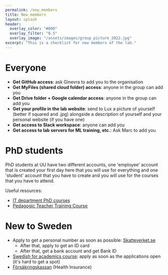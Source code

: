 ```yaml
---
permalink: /new_members
title: New members
layout: splash
header:
  overlay_color: "#000"
  overlay_filter: "0.5"
  overlay_image: "/assets/images/group_picture_2022.jpg"
excerpt: "This is a checklist for new members of the lab."
---
```


# Everyone

- **Get GitHub access**: ask Ginevra to add you to the organisation
- **Get MyFiles (shared cloud folder) access**: anyone in the group can add you
- **Get Drive folder + Google calendar access**: anyone in the group can add you
- **Get your profile in the lab website**: send to Lux a picture of yourself (better if squared and .jpg) alongside a description of yourself and your personal website (if you have one) 
- **Get access to Slack workspace**: anyone can add you
- **Get access to lab servers for ML training, etc.**: Ask Marc to add you


# PhD students
PhD students at UU have two different accounts, one 'employee' account that is created your first day here that you will use for everything and one 'student' account that you have to create and you will use for the courses that you have to attend.

Useful resources:

- [IT department PhD courses](http://www.it.uu.se/education/phd_studies/phd_courses)
- [Pedagogic Teacher Training Course](https://mp.uu.se/en/web/info/undervisa/kurser-och-seminarier/kurser/hogskolepedagogisk-grundkurs)

# New to Sweden

- Apply to get a personal number as soon as possible: [Skatteverket.se](https://www.skatteverket.se/servicelankar/otherlanguages/inenglish/individualsandemployees/livinginsweden/personalidentitynumberandcoordinationnumber.4.2cf1b5cd163796a5c8b4295.html)
    - After that, apply to get an ID card
    - After that, get a bank account and get Bank ID
- [Swedish for academics course](https://www.nordiska.uu.se/admissions/courses/swedish/swedish-academics/): apply as soon as the applications open (it's hard to get a spot)
- [Försäkringskassan](https://www.forsakringskassan.se/) (Health Insurance)
